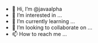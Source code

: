 - 👋 Hi, I’m @javaalpha
- 👀 I’m interested in ...
- 🌱 I’m currently learning ...
- 💞️ I’m looking to collaborate on ...
- 📫 How to reach me ...

<!---
javaalpha/javaalpha is a ✨ special ✨ repository because its `README.md` (this file) appears on your GitHub profile.
You can click the Preview link to take a look at your changes.
--->
